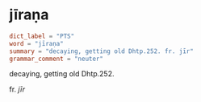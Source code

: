 # jīraṇa

``` toml
dict_label = "PTS"
word = "jīraṇa"
summary = "decaying, getting old Dhtp.252. fr. jīr"
grammar_comment = "neuter"
```

decaying, getting old Dhtp.252.

fr. *jīr*

